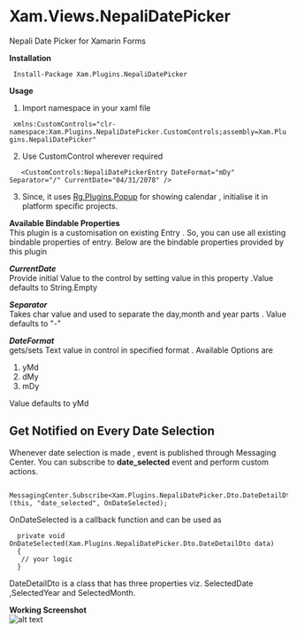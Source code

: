 # Xam.Views.NepaliDatePicker
Nepali Date Picker for Xamarin Forms

**Installation**   

```  Install-Package Xam.Plugins.NepaliDatePicker ```

**Usage**   

1. Import namespace in your xaml file   

```  xmlns:CustomControls="clr-namespace:Xam.Plugins.NepaliDatePicker.CustomControls;assembly=Xam.Plugins.NepaliDatePicker"  ```

2. Use CustomControl wherever required   

```    <CustomControls:NepaliDatePickerEntry DateFormat="mDy" Separator="/" CurrentDate="04/31/2078" /> ```   

3. Since, it uses [Rg.Plugins.Popup](https://github.com/rotorgames/Rg.Plugins.Popup/wiki/Getting-started) for showing calendar , initialise it in platform specific projects.

**Available Bindable Properties**   
This plugin is a customisation on existing Entry . So, you can use all existing bindable properties of entry. Below are the bindable properties provided by this plugin

 ***CurrentDate***   
 Provide initial Value to the control by setting value in this property .Value defaults to String.Empty
 
 ***Separator***   
 Takes char value and used to separate the day,month and year parts . Value defaults to "-"
 
 ***DateFormat***   
 gets/sets Text value in control in specified format . Available Options are 
 1. yMd
 2. dMy
 3. mDy   
 
 Value defaults to yMd
 
 ## Get Notified on Every Date Selection ##    
 
 Whenever date selection is made , event is published through Messaging Center. You can subscribe to **date_selected** event and perform custom actions.
 
     MessagingCenter.Subscribe<Xam.Plugins.NepaliDatePicker.Dto.DateDetailDto>(this, "date_selected", OnDateSelected);

 OnDateSelected is a callback function and can be used as 
 
      private void OnDateSelected(Xam.Plugins.NepaliDatePicker.Dto.DateDetailDto data)
      {          
       // your logic 
      }
  DateDetailDto is a class that has three properties viz. SelectedDate ,SelectedYear and SelectedMonth.


**Working Screenshot**  
![alt text][screenshot]

[screenshot]: https://github.com/solo-developer/Xam.Views.NepaliDatePicker/blob/main/GIF-210816_205455.gif "Xamarin Nepali DatePicker"
